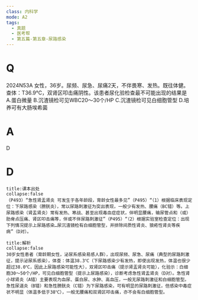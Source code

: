 ```yaml
---
class: 内科学
mode: A2
tags:
  - 真题
  - 医考帮
  - 第五篇-第五章-尿路感染
---
```


# Q
2024N53A 女性，36岁。尿频、尿急、尿痛2天，不伴畏寒、发热。既往体健。查体：T36.9℃，双肾区叩击痛阴性。该患者尿化验检查最不可能出现的结果是
A.蛋白微量
B.沉渣镜检可见WBC20～30个/HP
C.沉渣镜检可见白细胞管型
D.培养可有大肠埃希菌

# A
D
# D
```ad-note
title:课本出处
collapse:false
（P493）“急性肾盂肾炎 可发生于各年龄段，育龄女性最多见”（P495）“（1）根据临床表现定位：下尿路感染（膀胱炎），常以尿路刺激征为突出表现，一般少有发热、腰痛（BC错）等。上尿路感染（肾盂肾炎）常有发热、寒战、甚至出现毒血症症状，伴明显腰痛，输尿管点和（或）肋脊点压痛、肾区叩击痛等，伴或不伴尿路刺激征”（P495）“（2）根据实验室检查定位：出现下列情况提示上尿路感染…尿沉渣镜检有白细胞管型，并排除间质性肾炎、狼疮性肾炎等疾病”（D对）。
```

```ad-summary
title:解析
collapse:false
30岁女性患者（育龄期女性，泌尿系感染易感人群），出现尿频、尿急、尿痛（典型的尿路刺激征，提示泌尿系感染），体查：体温38.3℃（下尿路感染少有发热，即使出现发热，体温也很少超过38.0℃，因此上尿路感染可能性大），双肾区叩击痛（提示肾盂肾炎可能），化验示：白细胞30～50个/HP，可见白细胞管型（提示上尿路感染），诊断考虑急性肾盂肾炎（D对）。急性肾小球肾炎（A错）主要表现为血尿、蛋白尿、水肿、高血压，一般无尿路刺激征和白细胞管型。急性尿道炎（B错）和急性膀胱炎（C错）为下尿路感染，可有明显的尿路刺激征，但感染中毒症状不明显（体温多低于38℃），一般无腰痛和双肾区叩击痛，亦不会有白细胞管型。
```

